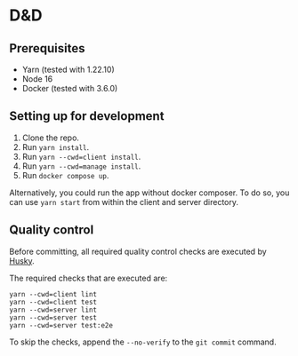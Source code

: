 # D&D
## Prerequisites
- Yarn (tested with 1.22.10)
- Node 16
- Docker (tested with 3.6.0)

## Setting up for development

1. Clone the repo.
2. Run `yarn install`. 
3. Run `yarn --cwd=client install`. 
4. Run `yarn --cwd=manage install`.
5. Run `docker compose up`.

Alternatively, you could run the app without docker composer. To do so, you can use `yarn start` from within the client and server directory. 

## Quality control
Before committing, all required quality control checks are executed by [Husky](https://github.com/typicode/husky).

The required checks that are executed are:
```shell
yarn --cwd=client lint
yarn --cwd=client test
yarn --cwd=server lint
yarn --cwd=server test
yarn --cwd=server test:e2e
```

To skip the checks, append the `--no-verify` to the `git commit` command.
